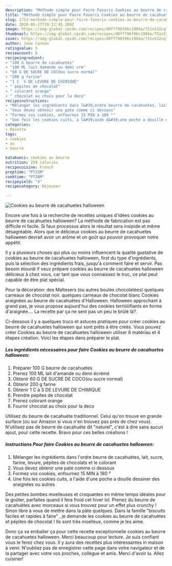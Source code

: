 ```yaml
---
description: "Méthode simple pour Faire Favoris Cookies au beurre de cacahuetes halloween"
title: "Méthode simple pour Faire Favoris Cookies au beurre de cacahuetes halloween"
slug: 1711-methode-simple-pour-faire-favoris-cookies-au-beurre-de-cacahuetes-halloween
date: 2020-05-27T19:11:45.289Z
image: https://img-global.cpcdn.com/recipes/d0ff796f06c1904a/751x532cq70/cookies-au-beurre-de-cacahuetes-halloween-photo-principale-de-la-recette.jpg
thumbnail: https://img-global.cpcdn.com/recipes/d0ff796f06c1904a/751x532cq70/cookies-au-beurre-de-cacahuetes-halloween-photo-principale-de-la-recette.jpg
cover: https://img-global.cpcdn.com/recipes/d0ff796f06c1904a/751x532cq70/cookies-au-beurre-de-cacahuetes-halloween-photo-principale-de-la-recette.jpg
author: Jane Cannon
ratingvalue: 3
reviewcount: 8
recipeingredient:
- "100 G beurre de cacahuetes"
- "100 ML lait damande ou demi crm"
- "60 G DE SUCRE DE COCOou sucre normal"
- "200 g farine"
- "1 C  S DE LEVURE DE CHIMIQUE"
- " pepites de chocolat"
- " colorant orange"
- " chocolat au choix pour la deco"
recipeinstructions:
- "Mélanger les ingrédients dans l&#39;ordre beurre de cacahuètes, lait, sucre, farine, levure, pépites de chocolats et le colorant"
- "Vous devez obtenir une pate comme ci dessous"
- "Formez vos cookies, enfournez 15 MIN à 180 °"
- "Une fois les cookies cuits, a l&#39;aide d&#39;une poche a douille dessiner des araignées ou autres"
categories:
- Recette
tags:
- cookies
- au
- beurre

katakunci: cookies au beurre 
nutrition: 259 calories
recipecuisine: French
preptime: "PT15M"
cooktime: "PT38M"
recipeyield: "4"
recipecategory: Déjeuner

---
```



![Cookies au beurre de cacahuetes halloween](https://img-global.cpcdn.com/recipes/d0ff796f06c1904a/751x532cq70/cookies-au-beurre-de-cacahuetes-halloween-photo-principale-de-la-recette.jpg)

Encore une fois à la recherche de recettes uniques d'idées cookies au beurre de cacahuetes halloween? La méthode de fabrication est pas difficile ni facile. Si faux processus alors le résultat sera insipide et même désagréable. Alors que le délicieux cookies au beurre de cacahuetes halloween devrait avoir un arôme et un goût qui pouvoir provoquer notre appétit.

Il y a plusieurs choses qui plus ou moins influencent la qualité gustative de cookies au beurre de cacahuetes halloween, first du type d'ingrédients, puis la sélection des ingrédients frais, jusqu'à comment faire et servir. Pas besoin étourdi if veux prépare cookies au beurre de cacahuetes halloween délicieux à chez vous, car tant que vous connaissez le truc, ce plat peut capable de être plat spécial.

Pour la décoration: des Maltesers (ou autres boules chocolatées) quelques carreaux de chocolat noir. quelques carreaux de chocolat blanc Cookies araignées au beurre de cacahuètes d&#39;Halloween. Halloween approchant à grand pas, je vous propose aujourd&#39;hui des cookies terriiiiiifiants en forme d&#39;araignée…. La recette par ça ne sent pas un peu le brûlé là?.


Ci-dessous il y a quelques trucs et astuces pratiques pour créer cookies au beurre de cacahuetes halloween qui sont prêts à être créés. Vous pouvez créer Cookies au beurre de cacahuetes halloween utiliser 8 matériau et 4 étapes création. Voici les étapes dans préparer le plat.

<!--inarticleads1-->

##### Les ingrédients nécessaires pour faire Cookies au beurre de cacahuetes halloween:

1. Préparer 100 G beurre de cacahuetes
1. Prenez 100 ML lait d&#39;amande ou demi écrémé
1. Obtenir 60 G DE SUCRE DE COCO(ou sucre normal)
1. Obtenir 200 g farine
1. Obtenir 1 C à S DE LEVURE DE CHIMIQUE
1. Prendre  pepites de chocolat
1. Prenez  colorant orange
1. Fournir  chocolat au choix pour la deco


Utilisez du beurre de cacahuète traditionnel. Celui qu&#39;on trouve en grande surface (ou sur Amazon si vous n&#39;en trouvez pas près de chez vous). N&#39;utilisez pas de beurre de cacahuète dit &#34;naturel&#34;, c&#39;est à dire sans aucun ajout, pour cette recette. Bravo pour ces belles créations ! 

<!--inarticleads2-->

##### Instructions Pour faire Cookies au beurre de cacahuetes halloween:

1. Mélanger les ingrédients dans l&#39;ordre beurre de cacahuètes, lait, sucre, farine, levure, pépites de chocolats et le colorant
1. Vous devez obtenir une pate comme ci dessous
1. Formez vos cookies, enfournez 15 MIN à 180 °
1. Une fois les cookies cuits, a l&#39;aide d&#39;une poche a douille dessiner des araignées ou autres


Des petites bombes moelleuses et croquantes en même temps idéales pour le goûter, parfaites quand il fera froid cet hiver lol. Prenez du beurre de cacahuètes avec morceaux si vous trouvez pour un effet plus crunchy ! Sinon libre à vous de mettre dans la pâte quelques. Dans la famille &#34;biscuits faciles et rapides à faire&#34; , je demande les cookies au beurre de cacahuètes et pépites de chocolat ! Ils sont très moelleux, comme je les aime. 


Donc ça va emballer ça pour cette recette exceptionnelle cookies au beurre de cacahuetes halloween. Merci beaucoup pour lecture. Je suis confiant vous le ferez chez vous. Il y aura des recettes plus  intéressantes in maison à venir. N'oubliez pas de enregistrer cette page dans votre navigateur et de la partager avec votre vos proches, collègue et amis. Merci d'avoir lu. Allez cuisiner!
